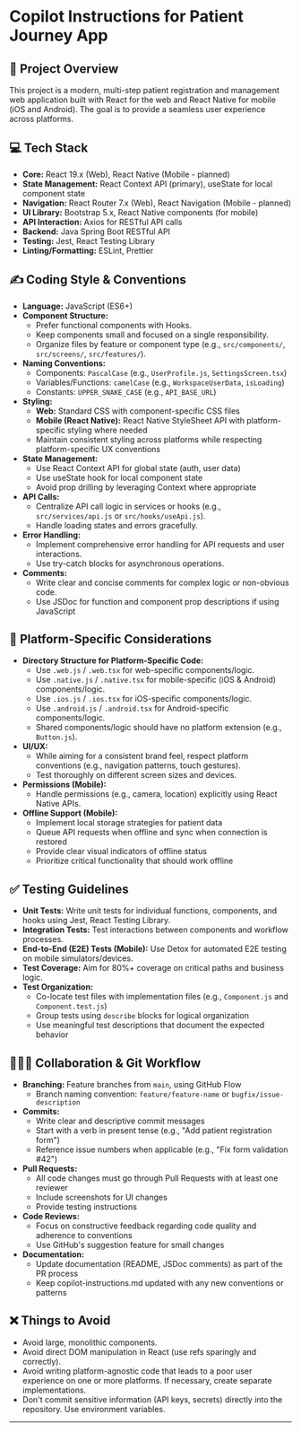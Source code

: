 # Copilot Instructions for Patient Journey App

## 🚀 Project Overview

This project is a modern, multi-step patient registration and management web application built with React for the web and React Native for mobile (iOS and Android). The goal is to provide a seamless user experience across platforms.

## 💻 Tech Stack

- **Core:** React 19.x (Web), React Native (Mobile - planned)
- **State Management:** React Context API (primary), useState for local component state
- **Navigation:** React Router 7.x (Web), React Navigation (Mobile - planned)
- **UI Library:** Bootstrap 5.x, React Native components (for mobile)
- **API Interaction:** Axios for RESTful API calls
- **Backend:** Java Spring Boot RESTful API
- **Testing:** Jest, React Testing Library
- **Linting/Formatting:** ESLint, Prettier

## ✍️ Coding Style & Conventions

- **Language:** JavaScript (ES6+)
- **Component Structure:**
  - Prefer functional components with Hooks.
  - Keep components small and focused on a single responsibility.
  - Organize files by feature or component type (e.g., `src/components/`, `src/screens/`, `src/features/`).
- **Naming Conventions:**
  - Components: `PascalCase` (e.g., `UserProfile.js`, `SettingsScreen.tsx`)
  - Variables/Functions: `camelCase` (e.g., `WorkspaceUserData`, `isLoading`)
  - Constants: `UPPER_SNAKE_CASE` (e.g., `API_BASE_URL`)
- **Styling:**
  - **Web:** Standard CSS with component-specific CSS files
  - **Mobile (React Native):** React Native StyleSheet API with platform-specific styling where needed
  - Maintain consistent styling across platforms while respecting platform-specific UX conventions
- **State Management:**
  - Use React Context API for global state (auth, user data)
  - Use useState hook for local component state
  - Avoid prop drilling by leveraging Context where appropriate
- **API Calls:**
  - Centralize API call logic in services or hooks (e.g., `src/services/api.js` or `src/hooks/useApi.js`).
  - Handle loading states and errors gracefully.
- **Error Handling:**
  - Implement comprehensive error handling for API requests and user interactions.
  - Use try-catch blocks for asynchronous operations.
- **Comments:**
  - Write clear and concise comments for complex logic or non-obvious code.
  - Use JSDoc for function and component prop descriptions if using JavaScript

## 📱 Platform-Specific Considerations

- **Directory Structure for Platform-Specific Code:**
  - Use `.web.js` / `.web.tsx` for web-specific components/logic.
  - Use `.native.js` / `.native.tsx` for mobile-specific (iOS & Android) components/logic.
  - Use `.ios.js` / `.ios.tsx` for iOS-specific components/logic.
  - Use `.android.js` / `.android.tsx` for Android-specific components/logic.
  - Shared components/logic should have no platform extension (e.g., `Button.js`).
- **UI/UX:**
  - While aiming for a consistent brand feel, respect platform conventions (e.g., navigation patterns, touch gestures).
  - Test thoroughly on different screen sizes and devices.
- **Permissions (Mobile):**
  - Handle permissions (e.g., camera, location) explicitly using React Native APIs.
- **Offline Support (Mobile):**
  - Implement local storage strategies for patient data
  - Queue API requests when offline and sync when connection is restored
  - Provide clear visual indicators of offline status
  - Prioritize critical functionality that should work offline

## ✅ Testing Guidelines

- **Unit Tests:** Write unit tests for individual functions, components, and hooks using Jest, React Testing Library.
- **Integration Tests:** Test interactions between components and workflow processes.
- **End-to-End (E2E) Tests (Mobile):** Use Detox for automated E2E testing on mobile simulators/devices.
- **Test Coverage:** Aim for 80%+ coverage on critical paths and business logic.
- **Test Organization:**
  - Co-locate test files with implementation files (e.g., `Component.js` and `Component.test.js`)
  - Group tests using `describe` blocks for logical organization
  - Use meaningful test descriptions that document the expected behavior

## 🧑‍🤝‍🧑 Collaboration & Git Workflow

- **Branching:** Feature branches from `main`, using GitHub Flow
  - Branch naming convention: `feature/feature-name` or `bugfix/issue-description`
- **Commits:**
  - Write clear and descriptive commit messages
  - Start with a verb in present tense (e.g., "Add patient registration form")
  - Reference issue numbers when applicable (e.g., "Fix form validation #42")
- **Pull Requests:**
  - All code changes must go through Pull Requests with at least one reviewer
  - Include screenshots for UI changes
  - Provide testing instructions
- **Code Reviews:**
  - Focus on constructive feedback regarding code quality and adherence to conventions
  - Use GitHub's suggestion feature for small changes
- **Documentation:**
  - Update documentation (README, JSDoc comments) as part of the PR process
  - Keep copilot-instructions.md updated with any new conventions or patterns

## ❌ Things to Avoid

- Avoid large, monolithic components.
- Avoid direct DOM manipulation in React (use refs sparingly and correctly).
- Avoid writing platform-agnostic code that leads to a poor user experience on one or more platforms. If necessary, create separate implementations.
- Don't commit sensitive information (API keys, secrets) directly into the repository. Use environment variables.

---
